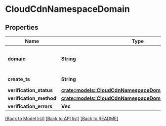 # CloudCdnNamespaceDomain

## Properties

Name | Type | Description | Notes
------------ | ------------- | ------------- | -------------
**domain** | **String** | A valid domain name (no protocol). | 
**create_ts** | **String** | RFC3339 timestamp | 
**verification_status** | [**crate::models::CloudCdnNamespaceDomainVerificationStatus**](CloudCdnNamespaceDomainVerificationStatus.md) |  | 
**verification_method** | [**crate::models::CloudCdnNamespaceDomainVerificationMethod**](CloudCdnNamespaceDomainVerificationMethod.md) |  | 
**verification_errors** | **Vec<String>** |  | 

[[Back to Model list]](../README.md#documentation-for-models) [[Back to API list]](../README.md#documentation-for-api-endpoints) [[Back to README]](../README.md)


